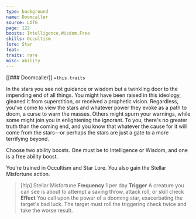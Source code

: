```yaml
---
type: background
name: Doomcaller 
source: LOTG
page: 122
boosts: Intelligence,Wisdom,Free
skills: Occultism
lore: Star
feat: 
traits: rare
misc: ability
---
```


[[### Doomcaller]]
`=this.traits`


In the stars you see not guidance or wisdom but a twinkling door to the impending end of all things. You might have been raised in this ideology, gleaned it from superstition, or received a prophetic vision. Regardless, you've come to view the stars and whatever power they evoke as a path to doom, a curse to warn the masses. Others might spurn your warnings, while some might join you in enlightening the ignorant. To you, there's no greater truth than the coming end, and you know that whatever the cause for it will come from the stars—or perhaps the stars are just a gate to a more terrifying beyond.

Choose two ability boosts. One must be to Intelligence or Wisdom, and one is a free ability boost.

You're trained in Occultism and Star Lore. You also gain the Stellar Misfortune action.



> [!tip] Stellar Misfortune 
> **Frequency** 1 per day
> **Trigger**  A creature you can see is about to attempt a saving throw, attack roll, or skill check
> **Effect** You call upon the power of a dooming star, exacerbating the target's bad luck. The target must roll the triggering check twice and take the worse result.